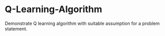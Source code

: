 # Q-Learning-Algorithm
 Demonstrate Q learning algorithm with suitable assumption for a problem statement. 
